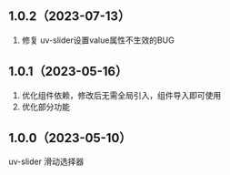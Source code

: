 ## 1.0.2（2023-07-13）
1.  修复 uv-slider设置value属性不生效的BUG 
## 1.0.1（2023-05-16）
1. 优化组件依赖，修改后无需全局引入，组件导入即可使用
2. 优化部分功能
## 1.0.0（2023-05-10）
uv-slider 滑动选择器
